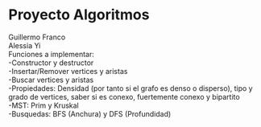 # Proyecto Algoritmos
Guillermo Franco
<br/>
Alessia Yi
<br/>
Funciones a implementar:
<br/>
  -Constructor y destructor
  <br/>
  -Insertar/Remover vertices y aristas
  <br/>
  -Buscar vertices y aristas
  <br/>
  -Propiedades: Densidad (por tanto si el grafo es denso o disperso), tipo y grado de vertices, saber si es conexo, fuertemente conexo y bipartito
  <br/>
  -MST: Prim y Kruskal
  <br/>
  -Busquedas: BFS (Anchura) y DFS (Profundidad)

